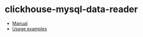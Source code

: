 # clickhouse-mysql-data-reader

- [Manual](docs/manual.md)
- [Usage examples](docs/usage-references.md)
